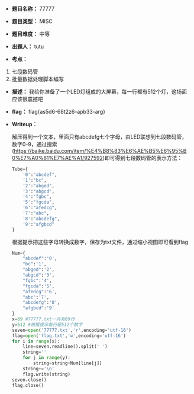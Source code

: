 - **题目名称：** 77777

* **题目类型：** MISC

* **题目难度：** 中等

* **出题人：** tutu

* **考点：**  

1. 七段数码管
2. 批量数据处理脚本编写


* **描述：**  我给你准备了一个LED灯组成的大屏幕，每一行都有512个灯，这场面应该很震撼吧

* **flag：** flag{as5d6-68t2z6-apb33-arg}

* **Writeup：**  

  解压得到一个文本，里面只有abcdefg七个字母，由LED联想到七段数码管，数字0-9，通过搜索(https://baike.baidu.com/item/%E4%B8%83%E6%AE%B5%E6%95%B0%E7%A0%81%E7%AE%A1/927592)即可得到七段数码管的表示方法：

  ```python
  Tube={
      '0':"abcdef",
      '1':"bc",
      '2':"abged",
      '3':"abgcd",
      '4':"fgbc",
      '5':"fgcda",
      '6':"afedcg",
      '7':"abc",
      '8':"abcdefg",
      '9':"afgbcd"
  }
  ```

  根据提示把这些字母转换成数字，保存为txt文件，通过缩小视图即可看到flag

  ```python
  Num={
      "abcdef":'0',
      "bc":'1',
      "abged":'2',
      "abgcd":'3',
      "fgbc":'4',
      "fgcda":'5',
      "afedcg":'6',
      "abc":'7',
      "abcdefg":'8',
      "afgbcd":'9'
  }
  x=69 #77777.txt一共有69行
  y=512 #根据提示每行是512个数字
  seven=open('77777.txt','r',encoding='utf-16')
  flag=open('flag.txt','w',encoding='utf-16')
  for i in range(x):
      line=seven.readline().split(' ')
      string=''
      for j in range(y):
          string=string+Num[line[j]]
      string+='\n'
      flag.write(string)
  seven.close()
  flag.close()
  ```

  
